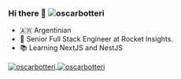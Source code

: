 ### Hi there 👋 <img src="https://komarev.com/ghpvc/?username=oscarbotteri&label=Profile%20views&color=0e75b6&style=flat" alt="oscarbotteri" />

* 🇦🇷 Argentinian
* 💼 Senior Full Stack Engineer at Rocket Insights.
* 📚 Learning NextJS and NestJS

<a href="https://github.com/anuraghazra/github-readme-stats">
  <img align="center" src="https://github-readme-stats.vercel.app/api?username=oscarbotteri&show_icons=true&count_private=true" alt="oscarbotteri" />
</a>

<a href="https://github.com/anuraghazra/github-readme-stats">
  <img align="center" src="https://github-readme-stats.vercel.app/api/wakatime?username=@oscarbotteri" alt="oscarbotteri" />
</a>
